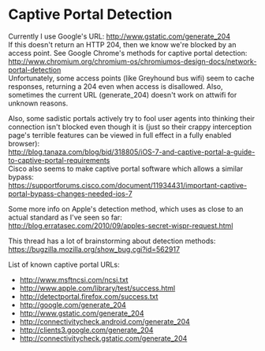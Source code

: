 Captive Portal Detection
========================

Currently I use Google's URL: http://www.gstatic.com/generate_204  
If this doesn't return an HTTP 204, then we know we're blocked by an access point.
See Google Chrome's methods for captive portal detection:  
http://www.chromium.org/chromium-os/chromiumos-design-docs/network-portal-detection  
Unfortunately, some access points (like Greyhound bus wifi) seem to cache responses,
returning a 204 even when access is disallowed. Also, sometimes the current URL
(generate_204) doesn't work on attwifi for unknown reasons.

Also, some sadistic portals actively try to fool user agents into thinking their
connection isn't blocked even though it is (just so their crappy interception page's
terrible features can be viewed in full effect in a fully enabled browser):  
http://blog.tanaza.com/blog/bid/318805/iOS-7-and-captive-portal-a-guide-to-captive-portal-requirements  
Cisco also seems to make captive portal software which allows a similar bypass:  
https://supportforums.cisco.com/document/11934431/important-captive-portal-bypass-changes-needed-ios-7

Some more info on Apple's detection method, which uses as close to an actual standard
as I've seen so far:  
http://blog.erratasec.com/2010/09/apples-secret-wispr-request.html

This thread has a lot of brainstorming about detection methods:  
https://bugzilla.mozilla.org/show_bug.cgi?id=562917

List of known captive portal URLs:
* http://www.msftncsi.com/ncsi.txt
* http://www.apple.com/library/test/success.html
* http://detectportal.firefox.com/success.txt
* http://google.com/generate_204
* http://www.gstatic.com/generate_204
* http://connectivitycheck.android.com/generate_204
* http://clients3.google.com/generate_204
* http://connectivitycheck.gstatic.com/generate_204
